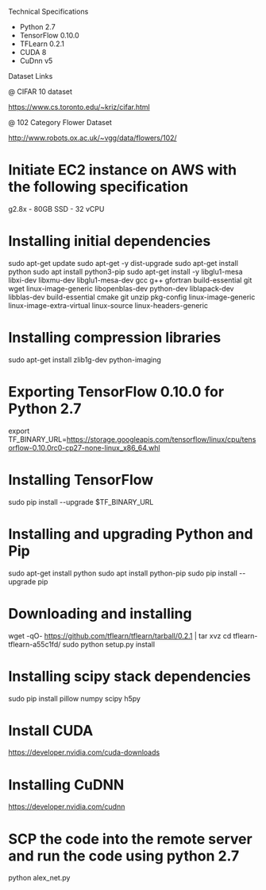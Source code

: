 Technical Specifications

* Python 2.7 
* TensorFlow 0.10.0
* TFLearn 0.2.1
* CUDA 8
* CuDnn v5

Dataset Links

@ CIFAR 10 dataset

https://www.cs.toronto.edu/~kriz/cifar.html

@ 102 Category Flower Dataset

http://www.robots.ox.ac.uk/~vgg/data/flowers/102/

# Initiate EC2 instance on AWS with the following specification

g2.8x - 80GB SSD - 32 vCPU

# Installing initial dependencies

sudo apt-get update
sudo apt-get -y dist-upgrade
sudo apt-get install python
sudo apt install python3-pip
sudo apt-get install -y libglu1-mesa libxi-dev libxmu-dev libglu1-mesa-dev gcc g++ gfortran build-essential git wget linux-image-generic libopenblas-dev python-dev liblapack-dev libblas-dev build-essential cmake git unzip pkg-config linux-image-generic linux-image-extra-virtual linux-source linux-headers-generic 

# Installing compression libraries

sudo apt-get install zlib1g-dev python-imaging

# Exporting TensorFlow 0.10.0 for Python 2.7

export TF_BINARY_URL=https://storage.googleapis.com/tensorflow/linux/cpu/tensorflow-0.10.0rc0-cp27-none-linux_x86_64.whl

# Installing TensorFlow

sudo pip install --upgrade $TF_BINARY_URL

# Installing and upgrading Python and Pip

sudo apt-get install python
sudo apt install python-pip
sudo pip install --upgrade pip

# Downloading and installing 

wget -qO- https://github.com/tflearn/tflearn/tarball/0.2.1 | tar xvz
cd tflearn-tflearn-a55c1fd/
sudo python setup.py install

# Installing scipy stack dependencies

sudo pip install pillow numpy scipy h5py

# Install CUDA

https://developer.nvidia.com/cuda-downloads

# Installing CuDNN

https://developer.nvidia.com/cudnn

# SCP the code into the remote server and run the code using python 2.7

python alex_net.py








